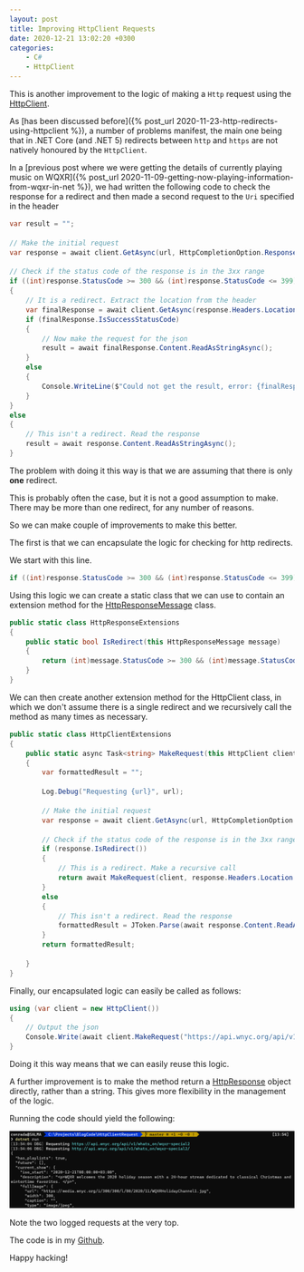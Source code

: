 ```yaml
---
layout: post
title: Improving HttpClient Requests
date: 2020-12-21 13:02:20 +0300
categories:
    - C#
    - HttpClient
---
```

This is another improvement to the logic of making a `Http` request using the [HttpClient](https://docs.microsoft.com/en-us/dotnet/api/system.net.http.httpclient?view=net-5.0).

As [has been discussed before]({% post_url 2020-11-23-http-redirects-using-httpclient %}), a number of problems manifest, the main one being that in .NET Core (and .NET 5) redirects between `http` and `https` are not natively honoured by the `HttpClient`.

In a [previous post where we were getting the details of currently playing music on WQXR]({% post_url 2020-11-09-getting-now-playing-information-from-wqxr-in-net %}), we had written the following code to check the response for a redirect and then made a second request to the `Uri` specified in the header

```csharp
var result = "";

// Make the initial request
var response = await client.GetAsync(url, HttpCompletionOption.ResponseHeadersRead);

// Check if the status code of the response is in the 3xx range
if ((int)response.StatusCode >= 300 && (int)response.StatusCode <= 399)
{
	// It is a redirect. Extract the location from the header
	var finalResponse = await client.GetAsync(response.Headers.Location);
	if (finalResponse.IsSuccessStatusCode)
	{
		// Now make the request for the json
		result = await finalResponse.Content.ReadAsStringAsync();
	}
	else
	{
		Console.WriteLine($"Could not get the result, error: {finalResponse.StatusCode}");
	}
}
else
{
	// This isn't a redirect. Read the response
	result = await response.Content.ReadAsStringAsync();
}
```

The problem with doing it this way is that we are assuming that there is only **one** redirect.

This is probably often the case, but it is not a good assumption to make. There may be more than one redirect, for any number of reasons.

So we can make couple of improvements to make this better.

The first is that we can encapsulate the logic for checking for http redirects.

We start with this line.

```csharp
if ((int)response.StatusCode >= 300 && (int)response.StatusCode <= 399)
```

Using this logic we can create a static class that we can use to contain an extension method for the [HttpResponseMessage](https://docs.microsoft.com/en-us/dotnet/api/system.web.httpresponse?view=netframework-4.8&viewFallbackFrom=net-5.0) class.

```csharp
public static class HttpResponseExtensions
{
    public static bool IsRedirect(this HttpResponseMessage message)
    {
        return (int)message.StatusCode >= 300 && (int)message.StatusCode <= 399;
    }
}
```

We can then create another extension method for the HttpClient class, in which we don't assume there is a single redirect and we recursively call the method as many times as necessary.

```csharp
public static class HttpClientExtensions
{
	public static async Task<string> MakeRequest(this HttpClient client, string url)
	{
		var formattedResult = "";

		Log.Debug("Requesting {url}", url);

		// Make the initial request
		var response = await client.GetAsync(url, HttpCompletionOption.ResponseHeadersRead);

		// Check if the status code of the response is in the 3xx range
		if (response.IsRedirect())
		{
			// This is a redirect. Make a recursive call
			return await MakeRequest(client, response.Headers.Location.ToString());
		}
		else
		{
			// This isn't a redirect. Read the response
			formattedResult = JToken.Parse(await response.Content.ReadAsStringAsync()).ToString();
		}
		return formattedResult;

	}
}
```

Finally, our encapsulated logic can easily be called as follows:

```csharp
using (var client = new HttpClient())
{
	// Output the json
	Console.Write(await client.MakeRequest("https://api.wnyc.org/api/v1/whats_on/wqxr-special2"));
}
```

Doing it this way means that we can easily reuse this logic.

A further improvement is to make the method return a [HttpResponse](https://docs.microsoft.com/en-us/dotnet/api/system.web.httpresponse?view=netframework-4.8&viewFallbackFrom=net-5.0) object directly, rather than a string. This gives more flexibility in the management of the logic.

Running the code should yield the following:

![](../images/2020/12/HttpClientRequest.png)

Note the two logged requests at the very top.

The code is in my [Github](https://github.com/conradakunga/BlogCode/tree/master/2020-12-21%20-%20Http%20Client%20Request%20Improvements).

Happy hacking!



